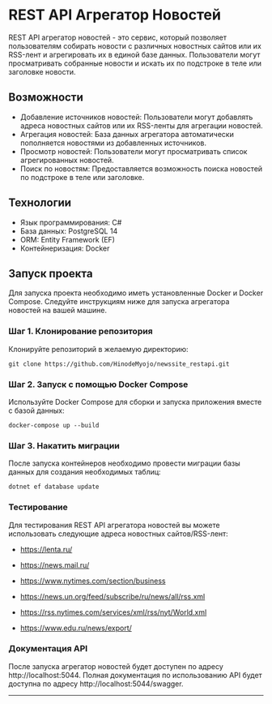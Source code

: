 # REST API Агрегатор Новостей

REST API агрегатор новостей - это сервис, который позволяет пользователям собирать новости с различных новостных сайтов или их RSS-лент и агрегировать их в единой базе данных. Пользователи могут просматривать собранные новости и искать их по подстроке в теле или заголовке новости.

## Возможности

- Добавление источников новостей: Пользователи могут добавлять адреса новостных сайтов или их RSS-ленты для агрегации новостей.
- Агрегация новостей: База данных агрегатора автоматически пополняется новостями из добавленных источников.
- Просмотр новостей: Пользователи могут просматривать список агрегированных новостей.
- Поиск по новостям: Предоставляется возможность поиска новостей по подстроке в теле или заголовке.

## Технологии

- Язык программирования: C#
- База данных: PostgreSQL 14
- ORM: Entity Framework (EF)
- Контейнеризация: Docker

## Запуск проекта

Для запуска проекта необходимо иметь установленные Docker и Docker Compose. Следуйте инструкциям ниже для запуска агрегатора новостей на вашей машине.

### Шаг 1. Клонирование репозитория

Клонируйте репозиторий в желаемую директорию:

```
git clone https://github.com/HinodeMyojo/newssite_restapi.git
```

### Шаг 2. Запуск с помощью Docker Compose

Используйте Docker Compose для сборки и запуска приложения вместе с базой данных:

```
docker-compose up --build
```

### Шаг 3. Накатить миграции

После запуска контейнеров необходимо провести миграции базы данных для создания необходимых таблиц:

```
dotnet ef database update
```

### Тестирование

Для тестирования REST API агрегатора новостей вы можете использовать следующие адреса новостных сайтов/RSS-лент:

- https://lenta.ru/
- https://news.mail.ru/
- https://www.nytimes.com/section/business
  
- https://news.un.org/feed/subscribe/ru/news/all/rss.xml
- https://rss.nytimes.com/services/xml/rss/nyt/World.xml
- https://www.edu.ru/news/export/

### Документация API

После запуска агрегатор новостей будет доступен по адресу http://localhost:5044. Полная документация по использованию API будет доступна по адресу http://localhost:5044/swagger.

---
